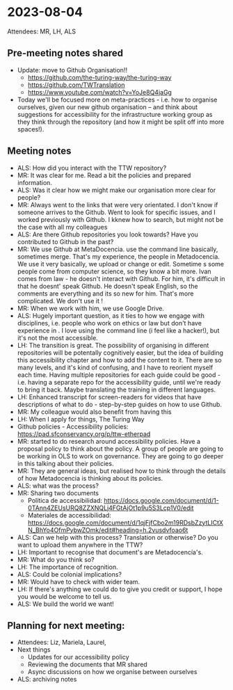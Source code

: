 # 2023-08-04

Attendees: MR, LH, ALS

## Pre-meeting notes shared
* Update: move to Github Organisation!!
    * https://github.com/the-turing-way/the-turing-way
    * https://github.com/TWTranslation
    * https://www.youtube.com/watch?v=YoJe8Q4jaGg
* Today we'll be focused more on meta-practices - i.e. how to organise ourselves, given our new github organisation – and think about suggestions for accessibility for the infrastructure working group as they think through the repository (and how it might be split off into more spaces!). 

## Meeting notes
* ALS: How did you interact with the TTW repository?
* MR: It was clear for me. Read a bit the policies and prepared information.
* ALS: Was it clear how we might make our organisation more clear for people?
* MR: Always went to the links that were very orientated. I don't know if someone arrives to the Github. Went to look for specific issues, and I worked previously with Github. I kknew how to search, but might not be the case with all my colleagues 
* ALS: Are there Github repositories you look towards? Have you contributed to Github in the past?
* MR: We use Github at MetaDocencia. use the command line basically, sometimes merge. That's my experience, the people in Metadocencia. We use it very basically, we upload or change or edit. Sometime s some people come from computer science, so they know a bit more. Ivan comes from law - he doesn't interact with Github. For him, it's difficult in that he doesnt' speak Github. He doesn't speak English, so the comments are everything and its so new for him. That's more complicated. We don't use it !
* MR: When we work with him, we use Google Drive.
* ALS: Hugely important question, as it ties to how we engage with disciplines, i.e. people who work on ethics or law but don't have experience in . I love using the command line (i feel like a hacker!), but it's not the most accessible.
* LH: The transition is great. The possibility of organising in different repositories will be potentally cognitively easier, but the idea of building this accessibility chapter and how to add the content to it. There are so many levels, and it's kind of confusing, and I have to reorient myself each time. Having multiple repositories for each guide could be good - i.e. having a separate repo for the accessibility guide, until we're ready to bring it back. Maybe translating the training in different languages.
* LH: Enhanced transcript for screen-readers for videos that have descriptions of what to do - step-by-step guides on how to use Github. 
* MR: My colleague would also benefit from having this
* LH: When I apply for things, The Turing Way 
* Github policies - Accessibility policies: https://pad.sfconservancy.org/p/ttw-etherpad
* MR: started to do research around accessibility policies. Have a proposal policy to think about the policy. A group of people are going to be working in OLS to work on governance. They are going to go deeper in this talking about their policies. 
* MR: They are general ideas, but realised how to think through the details of how Metadocencia is thinking about its policies.
* ALS: what was the process?
* MR: Sharing two documents
    * Política de accessibilidad: https://docs.google.com/document/d/1-0TAnn4ZEUsURQ8ZZXNQLj4FGtAjOt1p9u5S3Lcp1V0/edit
    * Materiales de accessibilidad: https://docs.google.com/document/d/1qjFjfCbo2m19RDsbZzytLICtXN_BhYo4OfmPybwZOmk/edit#heading=h.2vusdvfoao6t
* ALS: Can we help with this process? Translation or otherwise? Do you want to upload them anywhere in the TTW?
* LH: Important to recognise that document's are Metadocencía's. 
* MR: What do you think so? 
* LH: The importance of recognition. 
* ALS: Could be colonial implications? 
* MR: Would have to check with wider team.
* LH: If there's anything we could do to give you credit or support, I hope you would be welcome to tell us. 
* ALS: We build the world we want!

## Planning for next meeting: 
* Attendees: Liz, Mariela, Laurel, 
* Next things
    * Updates for our accessibility policy 
    * Reviewing the documents that MR shared
    * Async discussions on how we organise between ourselves
* ALS: archiving notes
